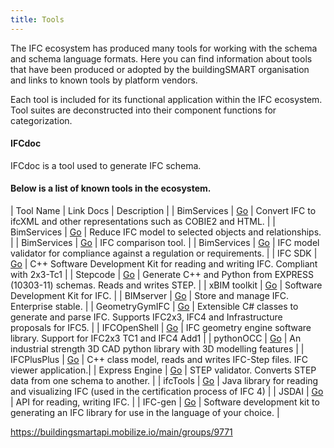 ```yaml
---
title: Tools
---
```


The IFC ecosystem has produced many tools for working with the schema and schema language formats. Here you can find information about tools that have been produced or adopted by the buildingSMART organisation and links to known tools by platform vendors.

Each tool is included for its functional application within the IFC ecosystem. Tool suites are deconstructed into their component functions for categorization.  

#### IFCdoc

IFCdoc is a tool used to generate IFC schema.


#### Below is a list of known tools in the ecosystem.

| Tool Name | Link Docs | Description |
| BimServices | [Go](http://www.aec3.com/en/6/6_04.htm) | Convert IFC to ifcXML and other representations such as COBIE2 and HTML. |
| BimServices | [Go](http://www.aec3.com/en/6/6_04.htm) | Reduce IFC model to selected objects and relationships. |
| BimServices | [Go](http://www.aec3.com/en/6/6_04.htm)  | IFC comparison tool. |
| BimServices | [Go](http://www.aec3.com/en/6/6_04.htm)  |  IFC model validator for compliance against a regulation or requirements. |
| IFC SDK | [Go](https://github.com/cstb/ifc-sdk) | C++ Software Development Kit for reading and writing IFC. Compliant with 2x3-Tc1 |
| Stepcode | [Go](http://stepcode.org) | Generate C++ and Python from EXPRESS (10303-11) schemas. Reads and writes STEP. |
| xBIM toolkit | [Go](http://www.openbim.org/) | Software Development Kit for IFC. |
| BIMserver | [Go](http://www.bimserver.org/) | Store and manage IFC. Enterprise stable.  |
| GeometryGymIFC | [Go](https://geometrygym.wordpress.com/) | Extensible C# classes to generate and parse IFC. Supports IFC2x3, IFC4 and Infrastructure proposals for IFC5. |
| IFCOpenShell | [Go](IFCOpenShell.org) | IFC geometry engine software library. Support for IFC2x3 TC1 and IFC4 Add1 |
| pythonOCC | [Go](http://pythonOCC.org) | An industrial strength 3D CAD python library with 3D modelling features |
| IFCPlusPlus | [Go](http://ifcplusplus.com) | C++ class model, reads and writes IFC-Step files. IFC viewer application.|
| Express Engine | [Go](http://exp-engine.sourceforge.net/) | STEP validator. Converts STEP data from one schema to another. |
| ifcTools | [Go](http://www.ifctoolsproject.com/) | Java library for reading and visualizing IFC (used in the certification process of IFC 4) |
| JSDAI | [Go](http://www.jsdai.net/) | API for reading, writing IFC. |
| IFC-gen | [Go](https://github.com/ikeough/IFC-gen) | Software development kit to generating an IFC library for use in the language of your choice. |

https://buildingsmartapi.mobilize.io/main/groups/9771